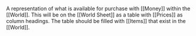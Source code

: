 A representation of what is available for purchase with [[Money]] within the [[World]]. This will be on the [[World Sheet]] as a table with [[Prices]] as column headings. The table should be filled with [[Items]] that exist in the [[World]].